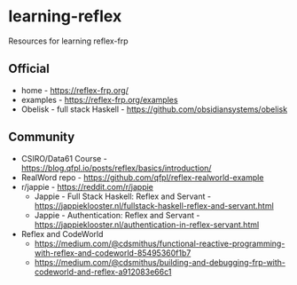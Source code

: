 # learning-reflex
Resources for learning reflex-frp

## Official 
- home - https://reflex-frp.org/
- examples - https://reflex-frp.org/examples
- Obelisk - full stack Haskell - https://github.com/obsidiansystems/obelisk

## Community
- CSIRO/Data61 Course - https://blog.qfpl.io/posts/reflex/basics/introduction/
- RealWord repo - https://github.com/qfpl/reflex-realworld-example
- r/jappie - https://reddit.com/r/jappie
  - Jappie - Full Stack Haskell: Reflex and Servant - https://jappieklooster.nl/fullstack-haskell-reflex-and-servant.html
  - Jappie - Authentication: Reflex and Servant - https://jappieklooster.nl/authentication-in-reflex-servant.html
- Reflex and CodeWorld  
  - https://medium.com/@cdsmithus/functional-reactive-programming-with-reflex-and-codeworld-85495360f1b7
  - https://medium.com/@cdsmithus/building-and-debugging-frp-with-codeworld-and-reflex-a912083e66c1
